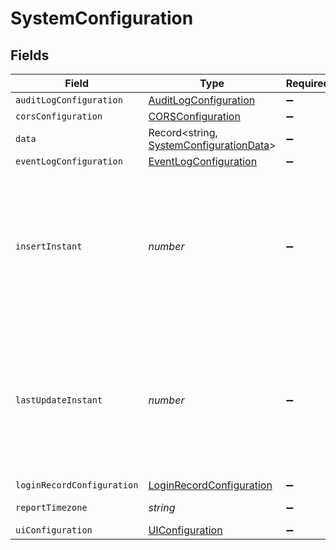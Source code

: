 # SystemConfiguration


## Fields

| Field                                                                                                       | Type                                                                                                        | Required                                                                                                    | Description                                                                                                 | Example                                                                                                     |
| ----------------------------------------------------------------------------------------------------------- | ----------------------------------------------------------------------------------------------------------- | ----------------------------------------------------------------------------------------------------------- | ----------------------------------------------------------------------------------------------------------- | ----------------------------------------------------------------------------------------------------------- |
| `auditLogConfiguration`                                                                                     | [AuditLogConfiguration](../../models/shared/auditlogconfiguration.md)                                       | :heavy_minus_sign:                                                                                          | N/A                                                                                                         |                                                                                                             |
| `corsConfiguration`                                                                                         | [CORSConfiguration](../../models/shared/corsconfiguration.md)                                               | :heavy_minus_sign:                                                                                          | N/A                                                                                                         |                                                                                                             |
| `data`                                                                                                      | Record<string, [SystemConfigurationData](../../models/shared/systemconfigurationdata.md)>                   | :heavy_minus_sign:                                                                                          | N/A                                                                                                         |                                                                                                             |
| `eventLogConfiguration`                                                                                     | [EventLogConfiguration](../../models/shared/eventlogconfiguration.md)                                       | :heavy_minus_sign:                                                                                          | N/A                                                                                                         |                                                                                                             |
| `insertInstant`                                                                                             | *number*                                                                                                    | :heavy_minus_sign:                                                                                          | The number of milliseconds since the unix epoch: January 1, 1970 00:00:00 UTC. This value is always in UTC. | 1659380719000                                                                                               |
| `lastUpdateInstant`                                                                                         | *number*                                                                                                    | :heavy_minus_sign:                                                                                          | The number of milliseconds since the unix epoch: January 1, 1970 00:00:00 UTC. This value is always in UTC. | 1659380719000                                                                                               |
| `loginRecordConfiguration`                                                                                  | [LoginRecordConfiguration](../../models/shared/loginrecordconfiguration.md)                                 | :heavy_minus_sign:                                                                                          | N/A                                                                                                         |                                                                                                             |
| `reportTimezone`                                                                                            | *string*                                                                                                    | :heavy_minus_sign:                                                                                          | Timezone Identifier                                                                                         | America/Denver                                                                                              |
| `uiConfiguration`                                                                                           | [UIConfiguration](../../models/shared/uiconfiguration.md)                                                   | :heavy_minus_sign:                                                                                          | N/A                                                                                                         |                                                                                                             |